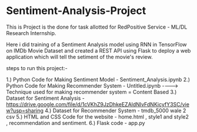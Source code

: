 # Sentiment-Analysis-Project
This is Project is the done for task allotted for RedPositive Service - ML/DL Research Internship.

Here i did training of a Sentiment Analysis model using RNN in TensorFlow on IMDb Movie Dataset and created a REST API using Flask to deploy a web application 
which will tell the setiment of the movie's review.

steps to run this project:-

1.) Python Code for Making Sentiment Model - Sentiment_Analysis.ipynb
2.) Python Code for Making Recommender System - Untitled.ipynb
 ----> Technique used for making recommender system = Content Based 
3.) Dataset for Sentiment Analysis - https://drive.google.com/file/d/1cVKhZ9JzDhkeEZAldNIvFdNKicyfY3SC/view?usp=sharing
4.) Dataset for Recommender System - tmdb_5000 wale 2 csv 
5.) HTML and CSS Code for the website - home.html , style1 and style2 , recommendation and sentiment.
6.) Flask code - app.py


